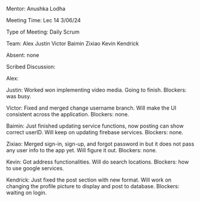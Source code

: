 Mentor: Anushka Lodha

Meeting Time: Lec 14 3/06/24

Type of Meeting: Daily Scrum

Team: Alex Justin Victor Baimin Zixiao Kevin Kendrick

Absent: none

Scribed Discussion:

Alex: 

Justin: Worked won implementing video media. Going to finish. Blockers: was busy.

Victor: Fixed and merged change username branch. Will make the UI consistent across the application. Blockers: none.

Baimin: Just finished updating service functions, now posting can show correct userID. Will keep on updating firebase services. Blockers: none.

Zixiao: Merged sign-in, sign-up, and forgot password in but it does not pass any user info to the app yet. Will figure it out. Blockers: none.

Kevin: Got address functionalities. Will do search locations. Blockers: how to use google services.

Kendrick: Just fixed the post section with new format. Will work on changing the profile picture to display and post to database. Blockers: waiting on login.

